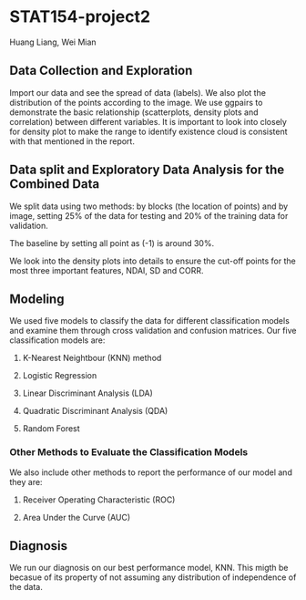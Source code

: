 # STAT154-project2
Huang Liang, Wei Mian

## Data Collection and Exploration 
Import our data and see the spread of data (labels). We also plot the distribution of the points according to the image.
We use ggpairs to demonstrate the basic relationship (scatterplots, density plots and correlation) between different variables. It is important to look into closely for density plot to make the range to identify existence cloud is consistent with that mentioned in the report.

## Data split and Exploratory Data Analysis for the Combined Data
We split data using two methods: by blocks (the location of points) and by image, setting 25% of the data for testing and 20% of the training data for validation. 

The baseline by setting all point as (-1) is around 30%.

We look into the density plots into details to ensure the cut-off points for the most three important features, NDAI, SD and CORR.

## Modeling
We used five models to classify the data for different classification models and examine them through cross validation and confusion matrices. Our five classification models are:

1. K-Nearest Neightbour (KNN) method

2. Logistic Regression

3. Linear Discriminant Analysis (LDA)

4. Quadratic Discriminant Analysis (QDA)

5. Random Forest

### Other Methods to Evaluate the Classification Models
We also include other methods to report the performance of our model and they are:

1. Receiver Operating Characteristic (ROC)
 
2. Area Under the Curve (AUC)

## Diagnosis
We run our diagnosis on our best performance model, KNN. This migth be becasue of its property of not assuming any distribution of independence of the data.
